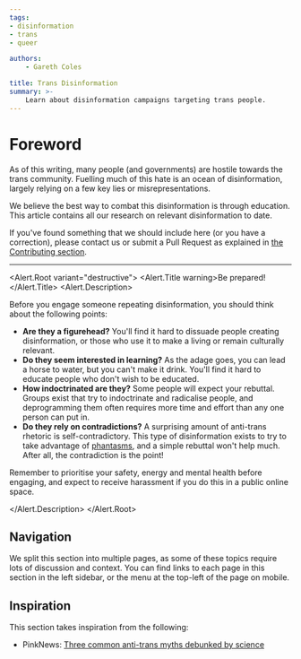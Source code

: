 ```yaml
---
tags:
- disinformation
- trans
- queer

authors:
    - Gareth Coles

title: Trans Disinformation
summary: >-
    Learn about disinformation campaigns targeting trans people.
---
```


<script lang="ts">
    import * as Alert from "$lib/components/ui/alert";
</script>

# Foreword

As of this writing, many people (and governments) are hostile towards the trans community.
Fuelling much of this hate is an ocean of disinformation, largely relying on a few key lies or misrepresentations.

We believe the best way to combat this disinformation is through education.
This article contains all our research on relevant disinformation to date.

<!--more-->

If you've found something that we should include here (or you have a correction), please contact us or submit a
Pull Request as explained in [the Contributing section](/a/meta/contributing/submission).

---

<Alert.Root variant="destructive">
<Alert.Title warning>Be prepared!</Alert.Title>
<Alert.Description>

Before you engage someone repeating disinformation, you should think about the following points:

- **Are they a figurehead?** You'll find it hard to dissuade people creating disinformation, or those who use it to
  make a living or remain culturally relevant.
- **Do they seem interested in learning?** As the adage goes, you can lead a horse to water, but you can't make it
  drink.
  You'll find it hard to educate people who don't wish to be educated.
- **How indoctrinated are they?** Some people will expect your rebuttal.
  Groups exist that try to indoctrinate and radicalise people, and deprogramming them often requires more
  time and effort than any one person can put in.
- **Do they rely on contradictions?** A surprising amount of anti-trans rhetoric is self-contradictory.
  This type of disinformation exists to try to take advantage of
  [phantasms](https://people.wku.edu/charles.smith/wallace/S434.htm), and a simple rebuttal won't help much.
  After all, the contradiction is the point!

Remember to prioritise your safety, energy and mental health before engaging, and expect to receive harassment if
you do this in a public online space.

</Alert.Description>
</Alert.Root>

## Navigation

We split this section into multiple pages, as some of these topics require lots of discussion and context.
You can find links to each page in this section in the left sidebar, or the menu at the top-left of the page on
mobile.

## Inspiration

This section takes inspiration from the following:

- PinkNews: [Three common anti-trans myths debunked by science](https://www.thepinknews.com/2024/03/30/trans-myths-debunked-science/)
